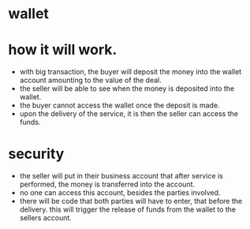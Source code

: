 # wallet

# how it will work.
- with big transaction, the buyer will deposit the money into the wallet account amounting to the value of the deal.
- the seller will be able to see when the money is deposited into the wallet. 
- the buyer cannot access the wallet once the deposit is made.
- upon the delivery of the service, it is then the seller can access the funds. 

# security
- the seller will put in their business account that after service is performed, the money is transferred into the account.
- no one can access this account, besides the parties involved.
- there will be code that both parties will have to enter, that before the delivery. this will trigger the release of funds from the wallet to the sellers account.
